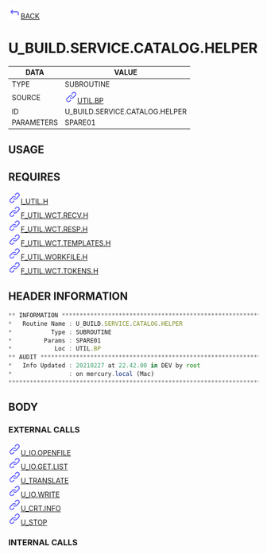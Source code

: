 <img src="../.resources/themes/unicons-line-6563ff/corner-up-left-alt.svg" alt="BACK" width="25" />[BACK](../DOCS/UTIL.BP.md)  
# U_BUILD.SERVICE.CATALOG.HELPER  
|DATA|VALUE|
| --- | --- |
|TYPE|SUBROUTINE|
|SOURCE|<img src="../.resources/themes/unicons-line-6563ff/link.svg" alt="UTIL.BP" width="25" />[UTIL.BP](../DOCS/UTIL.BP.md)|
|ID|U_BUILD.SERVICE.CATALOG.HELPER|
|PARAMETERS|SPARE01|
    
## USAGE  
  
## REQUIRES  
<img src="../.resources/themes/unicons-line-6563ff/link.svg" alt="I_UTIL.H" width="25" />[I_UTIL.H](../DOCS.PAGE/I_UTIL.H.md)  
<img src="../.resources/themes/unicons-line-6563ff/link.svg" alt="F_UTIL.WCT.RECV.H" width="25" />[F_UTIL.WCT.RECV.H](../DOCS.PAGE/F_UTIL.WCT.RECV.H.md)  
<img src="../.resources/themes/unicons-line-6563ff/link.svg" alt="F_UTIL.WCT.RESP.H" width="25" />[F_UTIL.WCT.RESP.H](../DOCS.PAGE/F_UTIL.WCT.RESP.H.md)  
<img src="../.resources/themes/unicons-line-6563ff/link.svg" alt="F_UTIL.WCT.TEMPLATES.H" width="25" />[F_UTIL.WCT.TEMPLATES.H](../DOCS.PAGE/F_UTIL.WCT.TEMPLATES.H.md)  
<img src="../.resources/themes/unicons-line-6563ff/link.svg" alt="F_UTIL.WORKFILE.H" width="25" />[F_UTIL.WORKFILE.H](../DOCS.PAGE/F_UTIL.WORKFILE.H.md)  
<img src="../.resources/themes/unicons-line-6563ff/link.svg" alt="F_UTIL.WCT.TOKENS.H" width="25" />[F_UTIL.WCT.TOKENS.H](../DOCS.PAGE/F_UTIL.WCT.TOKENS.H.md)  
    
## HEADER INFORMATION  
```javascript
** INFORMATION ****************************************************************
*   Routine Name : U_BUILD.SERVICE.CATALOG.HELPER
*           Type : SUBROUTINE
*         Params : SPARE01
*            Loc : UTIL.BP
** AUDIT **********************************************************************
*   Info Updated : 20210227 at 22.42.00 in DEV by root
*                : on mercury.local (Mac)
*******************************************************************************

```
## BODY  
### EXTERNAL CALLS  
<img src="../.resources/themes/unicons-line-6563ff/link.svg" alt="U_IO.OPENFILE" width="25" />[U_IO.OPENFILE](../DOCS.PAGE/U_IO.OPENFILE.md)  
<img src="../.resources/themes/unicons-line-6563ff/link.svg" alt="U_IO.GET.LIST" width="25" />[U_IO.GET.LIST](../DOCS.PAGE/U_IO.GET.LIST.md)  
<img src="../.resources/themes/unicons-line-6563ff/link.svg" alt="U_TRANSLATE" width="25" />[U_TRANSLATE](../DOCS.PAGE/U_TRANSLATE.md)  
<img src="../.resources/themes/unicons-line-6563ff/link.svg" alt="U_IO.WRITE" width="25" />[U_IO.WRITE](../DOCS.PAGE/U_IO.WRITE.md)  
<img src="../.resources/themes/unicons-line-6563ff/link.svg" alt="U_CRT.INFO" width="25" />[U_CRT.INFO](../DOCS.PAGE/U_CRT.INFO.md)  
<img src="../.resources/themes/unicons-line-6563ff/link.svg" alt="U_STOP" width="25" />[U_STOP](../DOCS.PAGE/U_STOP.md)  
### INTERNAL CALLS  
  
